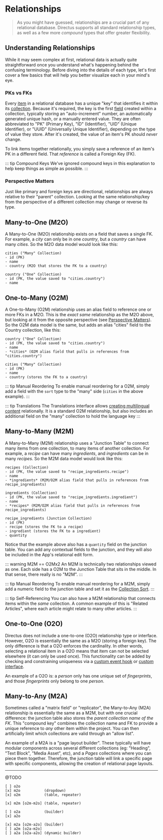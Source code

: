 # Relationships

> As you might have guessed, relationships are a crucial part of any relational database. Directus supports all standard
> relationship types, as well as a few more _compound_ types that offer greater flexibility.

## Understanding Relationships

While it may seem complex at first, relational data is actually quite straightforward once you understand what's
happening behind the confusing terminology. Before diving into the details of each type, let's first cover a few basics
that will help you better visualize each in your mind's eye.

### PKs vs FKs

Every [item](/concepts/platform-overview#items) in a relational database has a unique "key" that identifies it within
its [collection](/concepts/platform-overview#collections). Because it's required, the key is the first
[field](/concepts/platform-overview#fields) created within a collection, typically storing an "auto-increment" number,
an automatically generated unique hash, or a manually entered value. They are often abbreviated to "PK" (Primary Key),
"ID" (Identifier), "UID" (Unique Identifier), or "UUID" (Universally Unique Identifier), depending on the type of value
they store. After it's created, the value of an item's PK should _never_ change.

To link items together relationally, you simply save a reference of an item's PK in a different field. That _reference_
is called a Foreign Key (FK).

<!-- prettier-ignore-start -->
::: tip Compound Keys
We've ignored compound keys in this explanation to help keep things as simple as
possible.
:::
<!-- prettier-ignore-end -->

### Perspective Matters

Just like primary and foreign keys are directional, relationships are always relative to their "parent" collection.
Looking at the same relationship/key from the perspective of a different collection may change or reverse its type.

## Many-to-One (M2O)

A Many-to-One (M2O) relationship exists on a field that saves a single FK. For example, a _city_ can only be in one
_country_, but a _country_ can have many _cities_. So the M2O data model would look like this:

```
cities ("Many" Collection)
- id (PK)
- name
- country (M2O that stores the FK to a country)

country ("One" Collection)
- id (PK, the value saved to "cities.country")
- name
```

## One-to-Many (O2M)

A One-to-Many (O2M) relationship uses an alias field to reference one or more FKs in a M2O. This is the _exact same_
relationship as the M2O above, but looking at it from the opposite perspective (see
[Perspective Matters](#perspective-matters)). So the O2M data model is the same, but adds an alias "cities" field to the
Country collection, like this:

```
country ("One" Collection)
- id (PK, the value saved to "cities.country")
- name
- *cities* (O2M alias field that pulls in references from "cities.country")

cities ("Many" Collection)
- id (PK)
- name
- country (stores the FK to a country)
```

<!-- prettier-ignore-start -->
::: tip
Manual Reordering To enable manual reordering for a O2M, simply add a field with the `sort` type
to the "many" side (`cities` in the above example).
:::
<!-- prettier-ignore-end -->

<!-- prettier-ignore-start -->
::: tip Translations
The Translations interface allows [creating multilingual content](/concepts/internationalization#content-translations) relationally.
It is a standard O2M relationship, but also includes an additional field on the "many" collection to
hold the language key
:::
<!-- prettier-ignore-end -->

## Many-to-Many (M2M)

A Many-to-Many (M2M) relationship uses a "Junction Table" to connect many items from one collection, to many items of
another collection. For example, a _recipe_ can have many _ingredients_, and _ingredients_ can be in many _recipes_. So
the M2M data model would look like this:

```
recipes (Collection)
- id (PK, the value saved to "recipe_ingredients.recipe")
- name
- *ingredients* (M2M/O2M alias field that pulls in references from recipe_ingredients)

ingredients (Collection)
- id (PK, the value saved to "recipe_ingredients.ingredient")
- name
- *recipes* (M2M/O2M alias field that pulls in references from recipe_ingredients)

recipe_ingredients (Junction Collection)
- id (PK)
- recipe (stores the FK to a recipe)
- ingredient (stores the FK to a ingredient)
- quantity
```

Notice that the example above also has a `quantity` field on the junction table. You can add any contextual fields to
the junction, and they will also be included in the App's relational edit form.

<!-- prettier-ignore-start -->
::: warning M2M == O2Mx2
An M2M is technically two relationships viewed as one. Each side has a O2M
to the Junction Table that sits in the middle. In that sense, there really is no "M2M".
:::
<!-- prettier-ignore-end -->

<!-- prettier-ignore-start -->
::: tip
Manual Reordering To enable manual reordering for a M2M, simply add a numeric field to the
junction table and set it as the [Collection Sort](/guides/collections#sort).
:::
<!-- prettier-ignore-end -->

<!-- prettier-ignore-start -->
::: tip
Self-Referencing You can also have a M2M relationship that connects items within the _same_
collection. A common example of this is "Related Articles", where each article might relate to many
other articles.
:::
<!-- prettier-ignore-end -->

## One-to-One (O2O)

Directus does not include a one-to-one (O2O) relationship type or interface. However, O2O is essentially the same as a
M2O (storing a foreign key). The only difference is that a O2O enforces the cardinality. In other words, selecting a
relational item in a O2O means that item can not be selected elsewhere (it can only be used once). This functionality
can be added by checking and constraining uniqueness via a [custom event hook](/concepts/api-extensions) or
[custom interface](/concepts/app-extensions).

An example of a O2O is: a _person_ only has one unique set of _fingerprints_, and those _fingerprints_ only belong to
one _person_.

## Many-to-Any (M2A)

Sometimes called a "matrix field" or "replicator", the Many-to-Any (M2A) relationship is essentially the same as a M2M,
but with one crucial difference: the junction table also stores the _parent collection name of the FK_. This "compound
key" combines the collection name and FK to provide a unique reference to _any_ other item within the project. You can
then artificially limit which collections are valid through an "allow list".

An example of a M2A is a "page layout builder". These typically will have modular components across several different
collections (eg: "Heading", "Text Block", "Media Asset", etc), and a _Pages_ collections where you can piece them
together. Therefore, the junction table will link a specific page with specific components, allowing the creation of
relational page layouts.

---

@TODO

```
[ ] o2o
[x] m2o           (dropdown)
[x] o2m           (table, repeater)

[x] m2m [o2m-m2o] (table, repeater)

[ ] o2a           (builder)
[x] a2o

[x] m2a [o2m-a2o] (builder)
[ ] a2m [o2a-m2o]
[ ] a2a [o2a-a2o] (dynamic builder)
```
